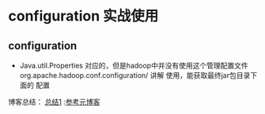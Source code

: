 # configuration 实战使用

## configuration

* Java.util.Properties 对应的，但是hadoop中并没有使用这个管理配置文件
org.apache.hadoop.conf.configuration/ 讲解
使用，能获取最终jar包目录下面的 配置

博客总结：
[总结1](https://my.oschina.net/mkh/blog/312455) :[参考元博客](http://f.dataguru.cn/thread-258563-1-1.html)

